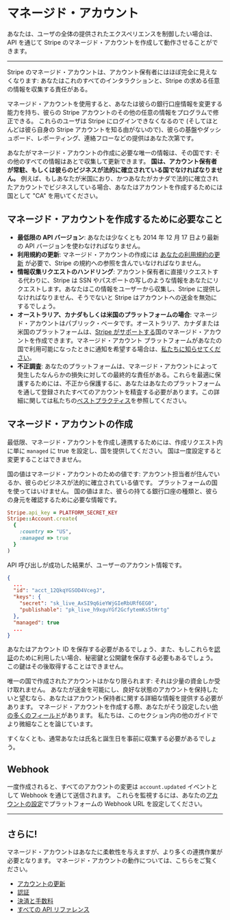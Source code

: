 # マネージド・アカウント

あなたは、ユーザの全体の提供されたエクスペリエンスを制御したい場合は、API を通じて Stripe のマネージド・アカウントを作成して動作させることができます。

-----

Stripe のマネージド・アカウントは、アカウント保有者にはほぼ完全に見えなくなります: あなたはこれのすべてのインタラクションと、Stripe の求める任意の情報を収集する責任がある。

マネージド・アカウントを使用すると、あなたは彼らの銀行口座情報を変更する能力を持ち、彼らの Stripe アカウントのその他の任意の情報をプログラムで修正できる。
これらのユーザは Stripe にログインできなくなるので (そしてほとんどは彼ら自身の Stripe アカウントを知る由がないので)、彼らの基盤やダッシュボード、レポーティング、連絡フローなどの提供はあなた次第です。

あなたがマネージド・アカウントの作成に必要な唯一の情報は、その国です: その他のすべての情報はあとで収集して更新できます。
**国は、アカウント保有者が常駐、もしくは彼らのビジネスが法的に確立されている国でなければなりません。**
例えば、もしあなたが米国におり、かつあなたがカナダで法的に確立されたアカウントでビジネスしている場合、あなたはアカウントを作成するためには国として "CA" を用いてください。


## マネージド・アカウントを作成するために必要なこと

- **最低限の API バージョン**: あなたは少なくとも 2014 年 12 月 17 日より最新の API バージョンを使わなければなりません。
- **利用規約の更新**: マネージド・アカウントの作成には [あなたの利用規約の更新](https://stripe.com/docs/connect/updating-accounts#tos-acceptance) が必要で、Stripe の規約への参照を含んでいなければなりません。
- **情報収集リクエストのハンドリング**: アカウント保有者に直接リクエストする代わりに、Stripe は SSN やパスポートの写しのような情報をあなたにリクエストします。あなたはこの情報をユーザーから収集し、Stripe に提供しなければなりません、そうでないと Stripe はアカウントへの送金を無効にするでしょう。
- **オーストラリア、カナダもしくは米国のプラットフォームの場合**: マネージド・アカウントはパブリック・ベータです。オーストラリア、カナダまたは米国のプラットフォームは、[Stripe がサポートする](https://stripe.com/global)国のマネージド・アカウントを作成できます。マネージド・アカウント プラットフォームがあなたの国で利用可能になったときに通知を希望する場合は、[私たちに知らせてください](mailto:connect+JP@stripe.com)。
- **不正調査**: あなたのプラットフォームは、マネージド・アカウントによって発生したなんらかの損失に対しての最終的な責任がある。これらを最適に保護するためには、不正から保護するに、あなたはあなたのプラットフォームを通して登録されたすべてのアカウントを精査する必要があります。この詳細に関しては私たちの[ベストプラクティス](https://stripe.com/docs/connect/best-practices#fraud)を参照してください。

## マネージド・アカウントの作成

最低限、マネージド・アカウントを作成し連携するためには、作成リクエスト内に単に `managed` に true を設定し、国を提供してください。
国は一度設定すると変更することはできません。

国の値はマネージド・アカウントのための値です: アカウント担当者が住んでいるか、彼らのビジネスが法的に確立されている値です。
プラットフォームの国を使ってはいけません。
国の値はまた、彼らの持てる銀行口座の種類と、彼らの身元を確認するために必要な情報です。

```ruby
Stripe.api_key = PLATFORM_SECRET_KEY
Stripe::Account.create(
  {
    :country => "US",
    :managed => true
  }
)
```

API 呼び出しが成功した結果が、ユーザーのアカウント情報です。

```json
{
  ...
  "id": "acct_12QkqYGSOD4VcegJ",
  "keys": {
    "secret": "sk_live_AxSI9q6ieYWjGIeRbURf6EG0",
    "publishable": "pk_live_h9xguYGf2GcfytemKs5tHrtg"
  },
  "managed": true
  ...
}
```

あなたはアカウント ID を保存する必要があるでしょう、また、もしこれらを[認証](https://stripe.com/docs/connect/authentication)のために利用したい場合、秘密鍵と公開鍵を保存する必要もあるでしょう。
この鍵はその後取得することはできません。

唯一の国で作成されたアカウントはかなり限られます: それは少量の資金しか受け取れません。
あなたが送金を可能にし、良好な状態のアカウントを保持したいと望むなら、あなたはアカウント保持者に関する詳細な情報を提供する必要があります。
マネージド・アカウントを作成する際、あなたがそう設定したい[他の多くのフィールド](https://stripe.com/docs/api#create_account)があります。
私たちは、このセクション内の他のガイドでより微細なことを論じています。

すくなくとも、通常あなたは氏名と誕生日を事前に収集する必要があるでしょう。

## Webhook

一度作成されると、すべてのアカウントの変更は `account.updated` イベントとして Webhook を通じて送信されます。
これらを監視するには、あなたの[アカウントの設定](https://dashboard.stripe.com/account/webhooks)でプラットフォームの Webhook URL を設定してください。

-----

## さらに!

マネージド・アカウントはあなたに柔軟性を与えますが、より多くの連携作業が必要となります。
マネージド・アカウントの動作については、こちらをご覧ください。

- [アカウントの更新](https://stripe.com/docs/connect/updating-accounts)
- [認証](https://stripe.com/docs/connect/authentication)
- [決済と手数料](https://stripe.com/docs/connect/payments-fees)
- [すべての API リファレンス](https://stripe.com/docs/api)
